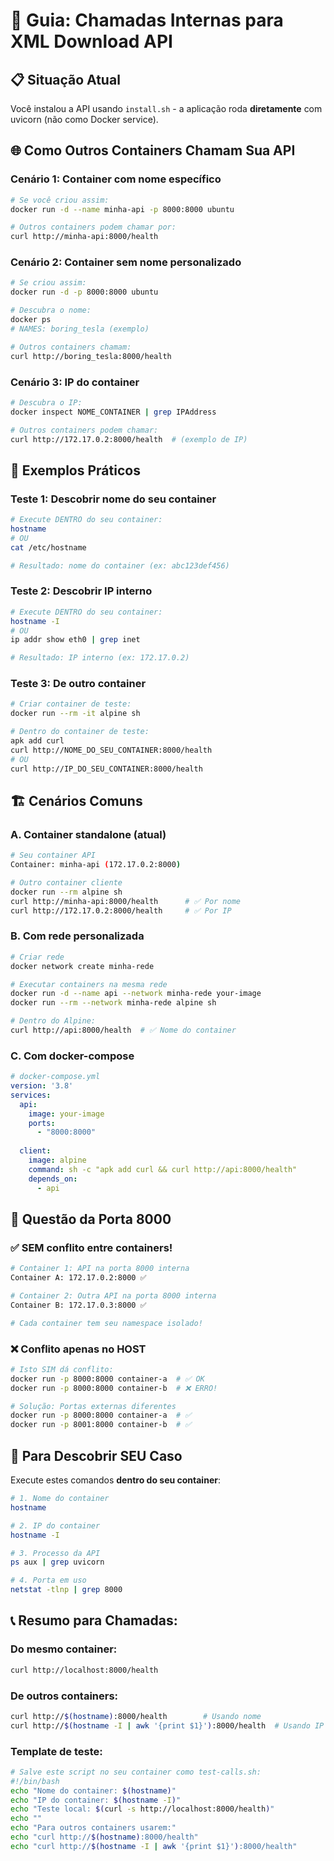 # 🔗 Guia: Chamadas Internas para XML Download API

## 📋 Situação Atual
Você instalou a API usando `install.sh` - a aplicação roda **diretamente** com uvicorn (não como Docker service).

## 🌐 Como Outros Containers Chamam Sua API

### **Cenário 1: Container com nome específico**
```bash
# Se você criou assim:
docker run -d --name minha-api -p 8000:8000 ubuntu

# Outros containers podem chamar por:
curl http://minha-api:8000/health
```

### **Cenário 2: Container sem nome personalizado**
```bash
# Se criou assim:
docker run -d -p 8000:8000 ubuntu

# Descubra o nome:
docker ps
# NAMES: boring_tesla (exemplo)

# Outros containers chamam:
curl http://boring_tesla:8000/health
```

### **Cenário 3: IP do container**
```bash
# Descubra o IP:
docker inspect NOME_CONTAINER | grep IPAddress

# Outros containers podem chamar:
curl http://172.17.0.2:8000/health  # (exemplo de IP)
```

## 🔧 Exemplos Práticos

### **Teste 1: Descobrir nome do seu container**
```bash
# Execute DENTRO do seu container:
hostname
# OU
cat /etc/hostname

# Resultado: nome do container (ex: abc123def456)
```

### **Teste 2: Descobrir IP interno**
```bash
# Execute DENTRO do seu container:
hostname -I
# OU
ip addr show eth0 | grep inet

# Resultado: IP interno (ex: 172.17.0.2)
```

### **Teste 3: De outro container**
```bash
# Criar container de teste:
docker run --rm -it alpine sh

# Dentro do container de teste:
apk add curl
curl http://NOME_DO_SEU_CONTAINER:8000/health
# OU
curl http://IP_DO_SEU_CONTAINER:8000/health
```

## 🏗️ Cenários Comuns

### **A. Container standalone (atual)**
```bash
# Seu container API
Container: minha-api (172.17.0.2:8000)

# Outro container cliente  
docker run --rm alpine sh
curl http://minha-api:8000/health      # ✅ Por nome
curl http://172.17.0.2:8000/health     # ✅ Por IP
```

### **B. Com rede personalizada**
```bash
# Criar rede
docker network create minha-rede

# Executar containers na mesma rede
docker run -d --name api --network minha-rede your-image
docker run --rm --network minha-rede alpine sh

# Dentro do Alpine:
curl http://api:8000/health  # ✅ Nome do container
```

### **C. Com docker-compose**
```yaml
# docker-compose.yml
version: '3.8'
services:
  api:
    image: your-image
    ports: 
      - "8000:8000"
    
  client:
    image: alpine
    command: sh -c "apk add curl && curl http://api:8000/health"
    depends_on:
      - api
```

## 🚨 **Questão da Porta 8000**

### ✅ **SEM conflito entre containers!**
```bash
# Container 1: API na porta 8000 interna
Container A: 172.17.0.2:8000 ✅

# Container 2: Outra API na porta 8000 interna  
Container B: 172.17.0.3:8000 ✅

# Cada container tem seu namespace isolado!
```

### ❌ **Conflito apenas no HOST**
```bash
# Isto SIM dá conflito:
docker run -p 8000:8000 container-a  # ✅ OK
docker run -p 8000:8000 container-b  # ❌ ERRO!

# Solução: Portas externas diferentes
docker run -p 8000:8000 container-a  # ✅ 
docker run -p 8001:8000 container-b  # ✅
```

## 🎯 **Para Descobrir SEU Caso**

Execute estes comandos **dentro do seu container**:
```bash
# 1. Nome do container
hostname

# 2. IP do container  
hostname -I

# 3. Processo da API
ps aux | grep uvicorn

# 4. Porta em uso
netstat -tlnp | grep 8000
```

## 📞 **Resumo para Chamadas:**

### **Do mesmo container:**
```bash
curl http://localhost:8000/health
```

### **De outros containers:**
```bash
curl http://$(hostname):8000/health        # Usando nome
curl http://$(hostname -I | awk '{print $1}'):8000/health  # Usando IP
```

### **Template de teste:**
```bash
# Salve este script no seu container como test-calls.sh:
#!/bin/bash
echo "Nome do container: $(hostname)"
echo "IP do container: $(hostname -I)"
echo "Teste local: $(curl -s http://localhost:8000/health)"
echo ""
echo "Para outros containers usarem:"
echo "curl http://$(hostname):8000/health"
echo "curl http://$(hostname -I | awk '{print $1}'):8000/health"
```